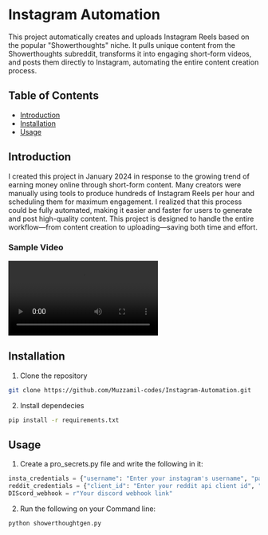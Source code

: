 # Instagram Automation
This project automatically creates and uploads Instagram Reels based on the popular "Showerthoughts" niche. It pulls unique content from the Showerthoughts subreddit, transforms it into engaging short-form videos, and posts them directly to Instagram, automating the entire content creation process.

## Table of Contents
- [Introduction](#introduction)
- [Installation](#installation)
- [Usage](#usage)

## Introduction
I created this project in January 2024 in response to the growing trend of earning money online through short-form content. Many creators were manually using tools to produce hundreds of Instagram Reels per hour and scheduling them for maximum engagement. I realized that this process could be fully automated, making it easier and faster for users to generate and post high-quality content. This project is designed to handle the entire workflow—from content creation to uploading—saving both time and effort.

### Sample Video

![Sample Video](final_video.mp4)


## Installation
1. Clone the repository

```bash
git clone https://github.com/Muzzamil-codes/Instagram-Automation.git
```

2. Install dependecies

```bash
pip install -r requirements.txt
```

## Usage

1. Create a pro_secrets.py file and write the following in it:
```python
insta_credentials = {"username": "Enter your instagram's username", "password":"Enter your instagram's password"}
reddit_credentials = {"client_id": "Enter your reddit api client id", "secret_key":"Enter reddit api client secret", "username":"Username of your reddit account", "password":"your api password"}
DIScord_webhook = r"Your discord webhook link"
```
2. Run the following on your Command line:
```bash
python showerthoughtgen.py
```